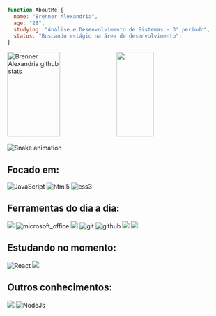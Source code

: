 ```JavaScript
function AboutMe {
  name: "Brenner Alexandria",
  age: "28",
  studying: "Análise e Desenvolvimento de Sistemas - 3° período",
  status: "Buscando estágio na área de desenvolvimento";
}
```
<div align="left">  
  <img width="49%" height="195px" src="https://github-readme-stats.vercel.app/api?username=brenneralexandria&show_icons=true&count_private=true&hide_border=true&title_color=d19a66&&icon_color=d19a66&text_color=c9d1d9&bg_color=0d1117" alt="Brenner Alexandria github stats" /> 
  <img width="41%" height="195px" src="https://github-readme-stats.vercel.app/api/top-langs/?username=brenneralexandria&layout=compact&hide_border=true&title_color=d19a66&&text_color=ffffff&bg_color=0d1117" />
</div>

![Snake animation](https://github.com/brenneralexandria/brenneralexandria/blob/output/github-contribution-grid-snake.svg)

<h2 align="left"> Focado em: </h2>
<section align="left">
<img alt="JavaScript" src="https://img.shields.io/badge/-JavaScript-D99A26?style=flat-square&logo=JavaScript&logoColor=white" />
<img alt="html5" src="https://img.shields.io/badge/-HTML5-E34F26?style=flat-square&logo=html5&logoColor=white" />
<img alt="css3" src="https://img.shields.io/badge/-CSS3-1396CE?style=flat-square&logo=css3&logoColor=white" />
</section>  

<h2 align="left"> Ferramentas do dia a dia: </h2>
<section align="left">
<img src="https://img.shields.io/badge/-Visual%20Studio%20Code-0D1117?style=for-the-badge&logo=visual-studio-code&labelColor=0D1117" />
<img alt="microsoft_office" src="https://img.shields.io/badge/-microsoft_office-F05032?style=flat-square&logo=microsoft_office&logoColor=white" />
<img src="https://img.shields.io/badge/-microsoft_office-0D1117?style=for-the-badge&logo=microsoft-office&labelColor=0D1117" />
<img alt="git" src="https://img.shields.io/badge/-Git-F05032?style=flat-square&logo=git&logoColor=white" />
<img alt="github" src="https://img.shields.io/badge/-Github-2088FF?style=flat-square&logo=github&logoColor=white" />
<img src="https://img.shields.io/badge/-trello-0D1117?style=for-the-badge&logo=trello&labelColor=0D1117" />
<img src="https://img.shields.io/badge/-notion-0D1117?style=for-the-badge&logo=notion&labelColor=0D1117" />
</section> 

<h2 align="left"> Estudando no momento: </h2>
<section align="left">
<img alt="React" src="https://img.shields.io/badge/-React-45b8d8?style=flat-square&logo=react&logoColor=white" />
<img src="https://img.shields.io/badge/-mysql-0D1117?style=for-the-badge&logo=mysql&labelColor=0D1117" />
</section> 
  
<h2 align="left"> Outros conhecimentos: </h2>
<section align="left">
<img src="https://img.shields.io/badge/-Java-0D1117?style=for-the-badge&logo=java&labelColor=0D1117" />
<img alt="NodeJs" src="https://img.shields.io/badge/Node.js-339933?style=flat-square&logo=nodedotjs&logoColor=white" />
</section>
